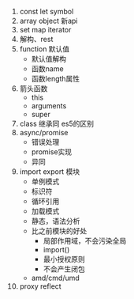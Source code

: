 1. const let symbol
2. array object 新api
3. set map iterator
4. 解构、rest
5. function 默认值
    - 默认值解构
    - 函数name
    - 函数length属性
6. 箭头函数 
    - this 
    - arguments
    - super
7. class 继承同 es5的区别
8. async/promise 
    - 错误处理
    - promise实现
    - 异同
10. import export 模块
    - 单例模式
    - 标识符
    - 循环引用
    - 加载模式
    - 静态，语法分析
    - 比之前模块的好处
        - 局部作用域，不会污染全局
        - import()
        - 最小授权原则
        - 不会产生闭包
    - amd/cmd/umd
9. proxy reflect
